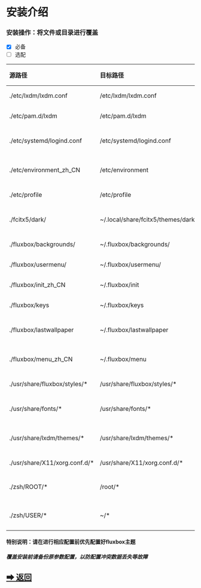 # 安装介绍

### 安装操作：将文件或目录进行覆盖
- [x] 必备
- [ ] 选配

| 源路径 | 目标路径 | 配置说明 | 注释 |
| :--- | :--- | :--- | :--- |
| ./etc/lxdm/lxdm.conf | /etc/lxdm/lxdm.conf | 登陆器访问配置文件 | &#9745; | 
| ./etc/pam.d/lxdm | /etc/pam.d/lxdm | 登录器访问用户权限设置 | &#9745; |
| ./etc/systemd/logind.conf | /etc/systemd/logind.conf | 对笔记本电脑禁用盒盖熄屏设置 | ⬜️ |
| ./etc/environment_zh_CN | /etc/environment | 对fcitx输入法支持的环境变量 | &#9745; |
| ./etc/profile | /etc/profile | 对sbin/脚本目录支持的path | &#9745; |
| ./fcitx5/dark/ | ~/.local/share/fcitx5/themes/dark/ | 对Fcitx5输入法暗色主题的支持 | ⬜️ |
| ./fluxbox/backgrounds/ | ~/.fluxbox/backgrounds/ | 对Darkarch主题壁纸的支持 | &#9745; |
| ./fluxbox/usermenu/ | ~/.fluxbox/usermenu/ | 对分类自定义菜单的支持 | ⬜️ |
| ./fluxbox/init_zh_CN | ~/.fluxbox/init | 对Darkarch默认配置的支持 | &#9745; |
| ./fluxbox/keys | ~/.fluxbox/keys | 对Darkarch快捷键位的支持 | &#9745; |
| ./fluxbox/lastwallpaper | ~/.fluxbox/lastwallpaper | 使Darkarch默认壁纸配置生效 | &#9745; |
| ./fluxbox/menu_zh_CN | ~/.fluxbox/menu | 对Darkarch默认初始菜单的支持 | ⬜️ |
| ./usr/share/fluxbox/styles/* | /usr/share/fluxbox/styles/* | 对Darkarch默认主题的支持 | &#9745; |
| ./usr/share/fonts/* | /usr/share/fonts/* | 对Darkarch默认中文字体的支持 | &#9745; |
| ./usr/share/lxdm/themes/* | /usr/share/lxdm/themes/* | 对Darkarch默认登陆器主题的支持 | &#9745; |
| ./usr/share/X11/xorg.conf.d/* | /usr/share/X11/xorg.conf.d/* | 对屏幕的相关支持 | ⬜️ | 
| ./zsh/ROOT/* | /root/* | 对zsh/vim/nano的相关支持 | ⬜️ |
| ./zsh/USER/* | ~/* | 对登录窗口管理器的用户提供配置支持 | &#9745; |

#### 特别说明：请在进行相应配置前优先配置好fluxbox主题
##### 覆盖安装前请备份原参数配置，以防配置冲突数据丢失等故障

## [➡ 返回](/README.md)
